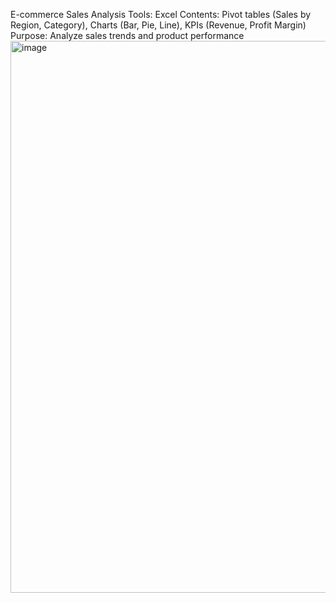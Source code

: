 E-commerce Sales Analysis
Tools: Excel
Contents: Pivot tables (Sales by Region, Category), Charts (Bar, Pie, Line), KPIs (Revenue, Profit Margin)
Purpose: Analyze sales trends and product performance
<img width="883" alt="image" src="https://github.com/user-attachments/assets/be54e4e2-d85d-4123-afb0-af0c858f3570" />

